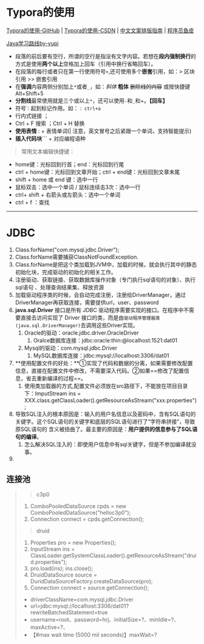 #  Typora的使用

[Typora的使用-GitHub](https://github.com/younghz/Markdown)    |     [Typora的使用-CSDN](https://blog.csdn.net/weixin_39751195/article/details/109971095)    |     [中文文案排版指南](https://github.com/sparanoid/chinese-copywriting-guidelines/blob/master/README.zh-CN.md)    |    [程序员鱼皮](https://www.code-nav.cn/resources)  

 [Java学习路线by-yupi](https://doc.code-nav.cn/roadmap/java)

- 段落的前后要有空行，所谓的空行是指没有文字内容。若想在**段内强制换行**的方式是使用**两个以上**空格加上回车（引用中换行省略回车）。
- 在段落的每行或者只在第一行使用符号`>`,还可使用多个**嵌套**引用，如：\> 区块引用 \>> 嵌套引用
- 在**强调**内容两侧分别加上`*`或者`_`，如：*斜体*   **粗体**  ~~删除线的内容~~ 或按快捷键Alt+Shift+5
- **分割线**最常使用就是三个或以上`*`，还可以使用`-`和`_`和+。**【回车】**
- 符号`: 起到标记作用。如： :`` ctrl+a``
- []() 行内式链接  ；
- Ctrl + F 搜索 ；Ctrl + H 替换
- **使用表情** : + 表情单词(| 注意，英文冒号之后紧跟一个单词，支持智能提示)
- **插入代码块**\``` + 对应编程语种

>常用文本编辑快捷键：

- home键：光标回到行首；end：光标回到行尾
- ctrl + home键：光标回到文章开始；ctrl + end键：光标回到文章末尾
- shift + home 或 end 键：选中一行
- 鼠标双击：选中一个单词 / 鼠标连续击3次：选中一行
- ctrl+ shift + 右箭头或左箭头：选中一个单词
- ctrl + f ：查找

---

#  JDBC

1.  Class.forName("com.mysql.jdbc.Driver");	
   1. Class.forName需要捕获ClassNotFoundException.
   2. Class.forName是把这个类加载到JVM中，加载的时候，就会执行其中的静态初始化块，完成驱动的初始化的相关工作。 
2.  注册驱动、获取链接、获取数据库操作对象（专门执行sql语句的对象）、执行sql语句 、处理查询结果集、释放资源 
3.  加载驱动程序类的时候，会自动完成注册，注册给DriverManager，通过DriverManager再获取连接，需要提供url，user、password
4.  **java.sql.Driver** 接口是所有 JDBC 驱动程序需要实现的接口。在程序中不需要直接去访问实现了 Driver 接口的类，而是由``驱动程序管理器类(java.sql.DriverManager)``去调用这些Driver实现。
    1.  Oracle的驱动：oracle.jdbc.driver.OracleDriver
        1.  Oralce数据库连接：jdbc:oracle:thin:@localhost:1521:dat01
    2.  Mysql的驱动：com.mysql.jdbc.Driver
        1.  MySQL数据库连接：jdbc:mysql://localhost:3306/dat01
5.  **使用配置文件的好处：**①实现了代码和数据的分离，如果需要修改配置信息，直接在配置文件中修改，不需要深入代码。②如果==修改了配置信息，省去重新编译的过程==。
    1.  使用类加载器的方式,配置文件必须放在src路径下，不能放在项目目录下：ImputStream ins = XXX.class.getClassLoader().getResourceAsStream("xxx.properties");
6.  导致SQL注入的根本原因是：输入的用户名信息以及密码中，含有SQL语句的关键字。这个SQL语句的关键字和底层的SQL语句进行了“字符串拼接”，导致原SQL语句的 含义被扭曲了。最主要的原因是：**用户提供的信息参与了SQL语句的编译**。
    1.  怎么解决SQL注入的：即使用户信息中有sql关键字，但是不参加编译就没事。
7.  

##  连接池

>>c3p0
>
>1. ComboPooledDataSource cpds = new ComboPooledDataSource("helloc3p0");
>2. Connection connect = cpds.getConnection();
>
>>druid
>
>1. Properties pro = new Properties();
>2. InputStream ins = ClassLoader.getSystemClassLoader().getResourceAsStream("druid.properties");
>3. pro.load(ins); ins.close();
>4. DruidDataSource source = DuridDataSourceFactory.createDataSource(pro);
>5. Connection connect = source.getConnection();
>
>- driverClassName=com.mysql.jdbc.Driver
>- url=jdbc:mysql://localhost:3306/dat01?rewriteBatchedStatement=true
>- username=root、password=hrj、initialSize=?、minIdle=?、maxActive=?、
>- 【#max wait time (5000 mil seconds)】maxWait=?
>
>
>
>
>
>

